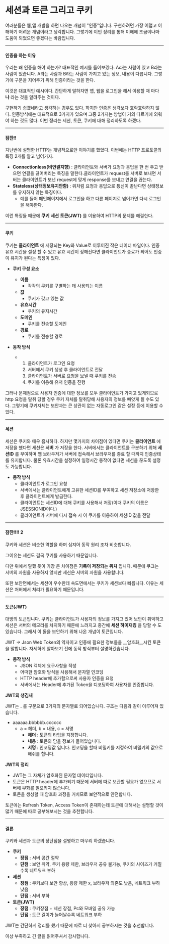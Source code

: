 # 세션과 토큰 그리고 쿠키 

여러분들은 웹,앱 개발을 하면 나오는 개념이 "인증"입니다. 구현하려면 가장 어렵고 이해하기 어려운 개념이라고 생각합니다. 그렇기에 이번 정리를 통해 이해에 조금이나마 도움이 되었으면 좋겠다는 바람입니다.

___

#### 인증을 하는 이유

우리는 왜 인증을 해야 하는가? 대표적인 예시를 들어보겠다. A라는 사람이 있고 B라는 사람이 있습니다. A라는 사람과 B라는 사람이 가지고 있는 정보, 내용이 다릅니다. 그렇기에 구분을 지어주기 위해 인증이라는 것을 한다. 

이것은 대표적인 예시이다. 간단하게 말하자면 앱, 웹을 로그인을 해서 이용할 때 마다 __나__ 라는 것을 알려주는 것이다.

구현하기 쉽겠네라고 생각하는 경우도 있다. 하지만 인증은 생각보다 호락호락하지 않다. 인증방식에는 대표적으로 3가지가 있으며 그중 2가지는 방법이 거의 다르기에 외워야 하는 것도 많다. 이번 정리는 세션, 토큰, 쿠키에 대해 정리하도록 하겠다.

___

#### 잠깐!!

지난번에 설명한 HTTP는 개념적으로만 이야기를 했었다. 이번에는 HTTP 프로토콜의 특징 2개를 알고 넘어가자.

- __Connectionless(비연결지향)__ : 클라이언트와 서버가 요청과 응답을 한 번 주고 받으면 연결을 끊어버리는 특징을 말한다.클라이언트가 request를 서버로 보내면 서버는 클라이언트가 보낸 request에 맞게 response를 보내고 연결을 끊는다.
- __Stateless(상태정보유지안함)__ : 위처럼 요청과 응답으로 틍신이 끝난다면 상태정보를 유지하지 않는 특징이다.
  - 예를 들어 메인페이지에서 로그인을 하고 다른 페이지로 넘어가면 다시 로그인을 해야한다.



이런 특징들 때문에 __쿠키__ __세션__ __토큰(JWT)__ 를 이용하여 HTTP의 문제를 해결한다.

___

#### 쿠키

쿠키는 __클라이언트__ 에 저장되는 Key와 Value로 이루어진 작은 데이터 파일이다. 인증 유효 시간을 설정 할 수 있고 유효 시간이 정해진다면 클라이언트가 종료가 되어도 인증이 유지가 된다는 특징이 있다.

- __쿠키 구성 요소__
  - __이름__
    - 각각의 쿠키를 구별하는 데 사용되는 이름
  - __값__
    - 쿠키가 갖고 있는 값
  - __유효시간__
    - 쿠키의 유지시간
  - __도메인__
    - 쿠키를 전송할 도메인
  - __경로__
    - 쿠키를 전송할 경로



- __동작 방식__
  - 1. 클라이언트가 로그인 요청
    2. 서버에서 쿠키 생성 후 클라이언트로 전달
    3. 클라이언트가 서버로 요청을 보낼 때 쿠키를 전송
    4. 쿠키를 이용해 유저 인증을 진행

그러나 문제점으로 사용자 인증에 대한 정보를 모두 클라이언트가 가지고 있게되므로 http 요청을 탈취 당할 경우 쿠키 자체를 탈취당해 사용자의 정보를 빼앗게 될 수도 있다. 그렇기에 쿠키자체는 보안과는 큰 상관이 없는 자동로그인 같은 설정 등에 이용할 수 있다.

___

#### 세션

세션은 쿠키와 매우 흡사하다. 하지만 몇가지의 차이점이 있다면 쿠키는 __클라이언트__ 에 저장을 헀다면 세션은 __서버__ 가 저장을 한다. 서버에서는 클라이언트를 구분하기 위해 __세션ID__ 를 부여하며 웹 브라우저가 서버에 접속해서 브라우저를 종료 할 때까지 인증상태를 유지합니다. 물론 유효시간을 설정하여 일정시간 동작이 없다면 세션을 끊도록 설정도 가능합니다.

- __동작 방식__
  - 클라이언트가 로그인 요청
  - 서버에서는 클라이언트에게 고유한 세션ID를 부여하고 세션 저장소에 저장한 후 클라이언트에게 발급한다.
  - 클라이언트는 세션ID에 대해 쿠키를 사용해서 저장(이때 쿠키의 이름은 JSESSIONID이다.)
  - 클라이언트가 서버에 다시 접속 시 이 쿠키를 이용하여 세션ID 값을 전달

___

#### 잠깐!!!! 2

쿠키와 세션은 비슷한 역할을 하며 심지어 동작 원리 조차 비슷합니다.

그이유는 세션도 결국 쿠키를 사용하기 때문입니다.

다만 위에서 말했 듯이 가장 큰 차이점은 __기록이 저장되는 위치__ 입니다. 때문에 쿠크는 서버의 자원을 사용하지 않지만 세션은 서버의 자원을 사용합니다.

또한 보안면에서는 세션이 우수한데  속도면에서는 쿠키가 세션보다 빠릅니다. 이유는 세션은 처버에서 처리가 필요하기 때문입니다.

___

#### 토큰(JWT)

대망의 토큰입니다. 쿠키는 클라이언트가 사용자의 정보를 가지고 있어  보안이 취악하고 세션은 서버의 메모리를 차지하기 때문에 느려지고 중간에 __세션 하이재킹__ 을 당할 수 도 있습니다. 그래서 이 둘을 보안하기 위해 나온 개념이 토큰입니다.

JWT -> Json Web Token의 약자이고 인증에 필요한 정보들을 __암호화__시킨 토큰을 말합니다. 자세하게 알아보기 전에 동작 방식부터 설명하겠습니다.

- __동작 방식__
  - JSON 객체에 요구사항을 작성
  - 어떠한 암호화 방식을 사용해서 문자열 인코딩
  - HTTP header에 추가함으로써 사용자 인증을 요청
  - 서버에서는 Header에 추가된 Token을 디코딩하여 사용자를 인증합니다.



__JWT의 생김새__

JWT는 __.__ 를 구분으로 3가지의 문자열로 되어있습니다. 구조는 다음과 같이 이루어져 있습니다.

- aaaaaa.bbbbbb.cccccc 
  - a = 헤더, b = 내용, c = 서명
    - __헤더__ : 토큰의 타입을 지정합니다.
    - __내용__ : 토큰의 담을 정보가 들어있습니다.
    - __서명__ : 인코딩값 입니다. 인코딩을 할때 비밀키를 지정하여 비밀키의 값으로 해쉬를 합니다.



__JWT의 정리__

- JWT는 그 자체가 암호화된 문자열 데이터입니다.
- 토큰은 HTTP header에 추가되기 때문에 서버에 따로 보관할 필요가 없으므로 서버에 부화를 일으키지 않습니다.
- 토큰을 생성할 때 암호화 과정을 거치므로 보안적으로 안전합니다.





토큰에는 Refresh Token, Access Token이 존재하는데 토큰에 대해서는 설명할 것이 많기 때문에 따로 공부해보시는 것을 추천합니다.

___

#### 결론

쿠키와 세션과 토큰의 장단점을 설명하고 마무리 하겠습니다.



- __쿠키__
  - __장점__ : 서버 공간 절약
  - __단점__ : 보안 취약, 쿠키 용량 제한, 브라우저 공유 불가능, 쿠키의 사이즈가 커질수록 네트워크 부하
- __세션__
  - __장점__ : 쿠키보다 보안 향상, 용량 제한 x, 브라우저 의존도 낮음, 네트워크 부하 낮음
  - __단점__ : 서버 부하
- __토큰(JWT)__
  - __장점__ : 쿠키장점 + 세션 장점, Pc와 모바일 공유 가능
  - __단점__ : 토큰 길이가 늘어날수록 네트워크 부하

JWT는 간단하게 정리를 했기 때문에 따로 더 찾아서 공부하시는 것을 추천합니다. 

이상 부족하고 긴 글을 읽어주셔서 감사합니다.